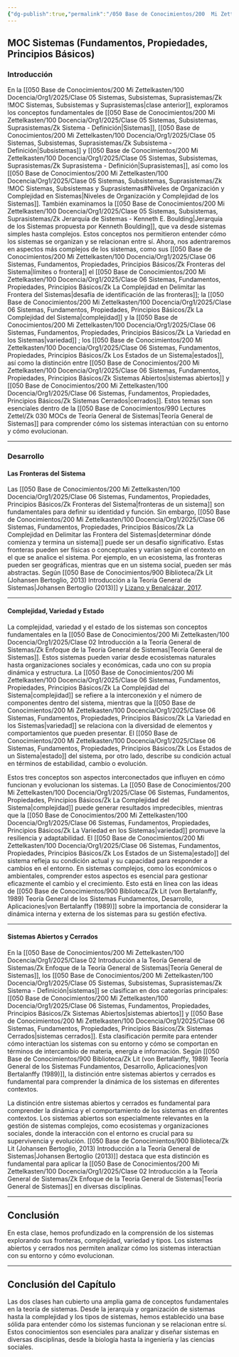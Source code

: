 ```yaml
---
{"dg-publish":true,"permalink":"/050 Base de Conocimientos/200  Mi Zettelkasten/100 Docencia/Org1/2025/Clase 06 Sistemas, Fundamentos, Propiedades, Principios Básicos/Zk !MOC Sistemas (Fundamentos, Propiedades, Principios Básicos)/","tags":["diagramaCausal","sistema","moc"]}
---
```


## MOC Sistemas (Fundamentos, Propiedades, Principios Básicos)

### Introducción

En la [[050 Base de Conocimientos/200  Mi Zettelkasten/100 Docencia/Org1/2025/Clase 05 Sistemas, Subsistemas, Suprasistemas/Zk !MOC Sistemas, Subsistemas y Suprasistemas\|clase anterior]], exploramos los conceptos fundamentales de [[050 Base de Conocimientos/200  Mi Zettelkasten/100 Docencia/Org1/2025/Clase 05 Sistemas, Subsistemas, Suprasistemas/Zk Sistema - Definición\|Sistemas]], [[050 Base de Conocimientos/200  Mi Zettelkasten/100 Docencia/Org1/2025/Clase 05 Sistemas, Subsistemas, Suprasistemas/Zk Subsistema - Definición\|Subsistemas]] y [[050 Base de Conocimientos/200  Mi Zettelkasten/100 Docencia/Org1/2025/Clase 05 Sistemas, Subsistemas, Suprasistemas/Zk Suprasistema - Definición\|Suprasistemas]], así como los [[050 Base de Conocimientos/200  Mi Zettelkasten/100 Docencia/Org1/2025/Clase 05 Sistemas, Subsistemas, Suprasistemas/Zk !MOC Sistemas, Subsistemas y Suprasistemas#Niveles de Organización y Complejidad en Sistemas\|Niveles de Organización y Complejidad de los Sistemas]]. También examinamos la [[050 Base de Conocimientos/200  Mi Zettelkasten/100 Docencia/Org1/2025/Clase 05 Sistemas, Subsistemas, Suprasistemas/Zk Jerarquía de Sistemas - Kenneth E. Boulding\|Jerarquía de los Sistemas propuesta por Kenneth Boulding]], que va desde sistemas simples hasta complejos. Estos conceptos nos permitieron entender cómo los sistemas se organizan y se relacionan entre sí. Ahora, nos adentraremos en aspectos más complejos de los sistemas, como sus [[050 Base de Conocimientos/200  Mi Zettelkasten/100 Docencia/Org1/2025/Clase 06 Sistemas, Fundamentos, Propiedades, Principios Básicos/Zk Fronteras del Sistema\|límites o frontera]] el [[050 Base de Conocimientos/200  Mi Zettelkasten/100 Docencia/Org1/2025/Clase 06 Sistemas, Fundamentos, Propiedades, Principios Básicos/Zk La Complejidad en Delimitar las Frontera del Sistemas\|desafía de identificación de las fronteras]]; la [[050 Base de Conocimientos/200  Mi Zettelkasten/100 Docencia/Org1/2025/Clase 06 Sistemas, Fundamentos, Propiedades, Principios Básicos/Zk La Complejidad del Sistema\|complejidad]]  y la [[050 Base de Conocimientos/200  Mi Zettelkasten/100 Docencia/Org1/2025/Clase 06 Sistemas, Fundamentos, Propiedades, Principios Básicos/Zk La Variedad en los Sistemas\|variedad]] ; los [[050 Base de Conocimientos/200  Mi Zettelkasten/100 Docencia/Org1/2025/Clase 06 Sistemas, Fundamentos, Propiedades, Principios Básicos/Zk Los Estados de un Sistema\|estados]], así como la distinción entre [[050 Base de Conocimientos/200  Mi Zettelkasten/100 Docencia/Org1/2025/Clase 06 Sistemas, Fundamentos, Propiedades, Principios Básicos/Zk Sistemas Abiertos\|sistemas abiertos]] y [[050 Base de Conocimientos/200  Mi Zettelkasten/100 Docencia/Org1/2025/Clase 06 Sistemas, Fundamentos, Propiedades, Principios Básicos/Zk Sistemas Cerrados\|cerrados]]. Estos temas son esenciales dentro de la [[050 Base de Conocimientos/990 Lectures Zettel/Zk 030 MOCs de Teoría General de Sistemas\|Teoría General de Sistemas]] para comprender cómo los sistemas interactúan con su entorno y cómo evolucionan.

----
### Desarrollo

#### Las Fronteras del Sistema

Las [[050 Base de Conocimientos/200  Mi Zettelkasten/100 Docencia/Org1/2025/Clase 06 Sistemas, Fundamentos, Propiedades, Principios Básicos/Zk Fronteras del Sistema\|fronteras de un sistema]] son fundamentales para definir su identidad y función. Sin embargo, [[050 Base de Conocimientos/200  Mi Zettelkasten/100 Docencia/Org1/2025/Clase 06 Sistemas, Fundamentos, Propiedades, Principios Básicos/Zk La Complejidad en Delimitar las Frontera del Sistemas\|determinar dónde comienza y termina un sistema]] puede ser un desafío significativo. Estas fronteras pueden ser físicas o conceptuales y varían según el contexto en el que se analice el sistema. Por ejemplo, en un ecosistema, las fronteras pueden ser geográficas, mientras que en un sistema social, pueden ser más abstractas. Según [[050 Base de Conocimientos/900 Biblioteca/Zk Lit (Johansen Bertoglio, 2013) Introducción a la Teoría General de Sistemas\|Johansen Bertoglio (2013)]] y [Lizano y Benalcázar, 2017](https://www.semanticscholar.org/paper/706807e84221000f98a41dbf3bf1570386b32d23).

----
#### Complejidad, Variedad y Estado

La complejidad, variedad y el estado de los sistemas son conceptos fundamentales en la [[050 Base de Conocimientos/200  Mi Zettelkasten/100 Docencia/Org1/2025/Clase 02 Introducción a la Teoría General de Sistemas/Zk Enfoque de la Teoría General de Sistemas\|Teoría General de Sistemas]]. Estos sistemas pueden variar desde ecosistemas naturales hasta organizaciones sociales y económicas, cada uno con su propia dinámica y estructura. La [[050 Base de Conocimientos/200  Mi Zettelkasten/100 Docencia/Org1/2025/Clase 06 Sistemas, Fundamentos, Propiedades, Principios Básicos/Zk La Complejidad del Sistema\|complejidad]] se refiere a la interconexión y el número de componentes dentro del sistema, mientras que la [[050 Base de Conocimientos/200  Mi Zettelkasten/100 Docencia/Org1/2025/Clase 06 Sistemas, Fundamentos, Propiedades, Principios Básicos/Zk La Variedad en los Sistemas\|variedad]] se relaciona con la diversidad de elementos y comportamientos que pueden presentar. El [[050 Base de Conocimientos/200  Mi Zettelkasten/100 Docencia/Org1/2025/Clase 06 Sistemas, Fundamentos, Propiedades, Principios Básicos/Zk Los Estados de un Sistema\|estado]] del sistema, por otro lado, describe su condición actual en términos de estabilidad, cambio o evolución.

Estos tres conceptos son aspectos interconectados que influyen en cómo funcionan y evolucionan los sistemas. La [[050 Base de Conocimientos/200  Mi Zettelkasten/100 Docencia/Org1/2025/Clase 06 Sistemas, Fundamentos, Propiedades, Principios Básicos/Zk La Complejidad del Sistema\|complejidad]] puede generar resultados impredecibles, mientras que la [[050 Base de Conocimientos/200  Mi Zettelkasten/100 Docencia/Org1/2025/Clase 06 Sistemas, Fundamentos, Propiedades, Principios Básicos/Zk La Variedad en los Sistemas\|variedad]] promueve la resiliencia y adaptabilidad. El [[050 Base de Conocimientos/200  Mi Zettelkasten/100 Docencia/Org1/2025/Clase 06 Sistemas, Fundamentos, Propiedades, Principios Básicos/Zk Los Estados de un Sistema\|estado]] del sistema refleja su condición actual y su capacidad para responder a cambios en el entorno. En sistemas complejos, como los económicos o ambientales, comprender estos aspectos es esencial para gestionar eficazmente el cambio y el crecimiento. Esto está en línea con las ideas de [[050 Base de Conocimientos/900 Biblioteca/Zk Lit (von Bertalanffy, 1989) Teoría General de los Sistemas Fundamentos, Desarrollo, Aplicaciones\|von Bertalanffy (1989)]] sobre la importancia de considerar la dinámica interna y externa de los sistemas para su gestión efectiva.

----
#### Sistemas Abiertos y Cerrados

En la [[050 Base de Conocimientos/200  Mi Zettelkasten/100 Docencia/Org1/2025/Clase 02 Introducción a la Teoría General de Sistemas/Zk Enfoque de la Teoría General de Sistemas\|Teoría General de Sistemas]], los [[050 Base de Conocimientos/200  Mi Zettelkasten/100 Docencia/Org1/2025/Clase 05 Sistemas, Subsistemas, Suprasistemas/Zk Sistema - Definición\|sistemas]] se clasifican en dos categorías principales: [[050 Base de Conocimientos/200  Mi Zettelkasten/100 Docencia/Org1/2025/Clase 06 Sistemas, Fundamentos, Propiedades, Principios Básicos/Zk Sistemas Abiertos\|sistemas abiertos]] y [[050 Base de Conocimientos/200  Mi Zettelkasten/100 Docencia/Org1/2025/Clase 06 Sistemas, Fundamentos, Propiedades, Principios Básicos/Zk Sistemas Cerrados\|sistemas cerrados]]. Esta clasificación permite para entender cómo interactúan los sistemas con su entorno y cómo se comportan en términos de intercambio de materia, energía e información. Según [[050 Base de Conocimientos/900 Biblioteca/Zk Lit (von Bertalanffy, 1989) Teoría General de los Sistemas Fundamentos, Desarrollo, Aplicaciones\|von Bertalanffy (1989)]], la distinción entre sistemas abiertos y cerrados es fundamental para comprender la dinámica de los sistemas en diferentes contextos.

La distinción entre sistemas abiertos y cerrados es fundamental para comprender la dinámica y el comportamiento de los sistemas en diferentes contextos. Los sistemas abiertos son especialmente relevantes en la gestión de sistemas complejos, como ecosistemas y organizaciones sociales, donde la interacción con el entorno es crucial para su supervivencia y evolución. [[050 Base de Conocimientos/900 Biblioteca/Zk Lit (Johansen Bertoglio, 2013) Introducción a la Teoría General de Sistemas\|Johansen Bertoglio (2013)]] destaca que esta distinción es fundamental para aplicar la [[050 Base de Conocimientos/200  Mi Zettelkasten/100 Docencia/Org1/2025/Clase 02 Introducción a la Teoría General de Sistemas/Zk Enfoque de la Teoría General de Sistemas\|Teoría General de Sistemas]] en diversas disciplinas.

---
## Conclusión

En esta clase, hemos profundizado en la comprensión de los sistemas explorando sus fronteras, complejidad, variedad y tipos. Los sistemas abiertos y cerrados nos permiten analizar cómo los sistemas interactúan con su entorno y cómo evolucionan.

----
## Conclusión del Capítulo

Las dos clases han cubierto una amplia gama de conceptos fundamentales en la teoría de sistemas. Desde la jerarquía y organización de sistemas hasta la complejidad y los tipos de sistemas, hemos establecido una base sólida para entender cómo los sistemas funcionan y se relacionan entre sí. Estos conocimientos son esenciales para analizar y diseñar sistemas en diversas disciplinas, desde la biología hasta la ingeniería y las ciencias sociales.

